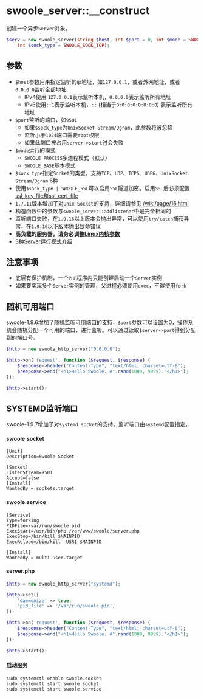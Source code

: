 # swoole_server::__construct

创建一个异步`Server`对象。

```php
$serv = new swoole_server(string $host, int $port = 0, int $mode = SWOOLE_PROCESS,
    int $sock_type = SWOOLE_SOCK_TCP);
```

参数
----
* `$host`参数用来指定监听的ip地址，如`127.0.0.1`，或者外网地址，或者`0.0.0.0`监听全部地址
   * IPv4使用 `127.0.0.1`表示监听本机，`0.0.0.0`表示监听所有地址
   * IPv6使用`::1`表示监听本机，`::` (相当于`0:0:0:0:0:0:0:0`) 表示监听所有地址
* `$port`监听的端口，如`9501`
	- 如果`$sock_type`为`UnixSocket Stream/Dgram`，此参数将被忽略
	- 监听小于`1024`端口需要`root`权限
	- 如果此端口被占用`server->start`时会失败
* `$mode`运行的模式
	- `SWOOLE_PROCESS`多进程模式（默认）
	- `SWOOLE_BASE`基本模式
* `$sock_type`指定`Socket`的类型，支持`TCP`、`UDP`、`TCP6`、`UDP6`、`UnixSocket Stream/Dgram` 6种
* 使用`$sock_type | SWOOLE_SSL`可以启用`SSL`隧道加密。启用`SSL`后必须配置[ssl_key_file和ssl_cert_file](https://wiki.swoole.com/wiki/page/318.html)
* `1.7.11`版本增加了对`Unix Socket`的支持，详细请参见 [/wiki/page/16.html](https://wiki.swoole.com/wiki/page/16.html)
* 构造函数中的参数与`swoole_server::addlistener`中是完全相同的
* 监听端口失败，在`1.9.16`以上版本会抛出异常，可以使用`try/catch`捕获异常，在`1.9.16`以下版本抛出致命错误
* __高负载的服务器，请务必调整[Linux内核参数](https://wiki.swoole.com/wiki/page/11)__
* [ 3种Server运行模式介绍](https://wiki.swoole.com/wiki/page/353.html)

注意事项
----
* 底层有保护机制，一个`PHP`程序内只能创建启动一个`Server`实例
* 如果要实现多个`Server`实例的管理，父进程必须使用`exec`，不得使用`fork`

随机可用端口
----
swoole-1.9.6增加了随机监听可用端口的支持，`$port`参数可以设置为0，操作系统会随机分配一个可用的端口，进行监听。可以通过读取`$server->port`得到分配到的端口号。

```php
$http = new swoole_http_server("0.0.0.0");

$http->on('request', function ($request, $response) {
    $response->header("Content-Type", "text/html; charset=utf-8");
    $response->end("<h1>Hello Swoole. #".rand(1000, 9999)."</h1>");
});

$http->start();
```

SYSTEMD监听端口
----
swoole-1.9.7增加了对`systemd socket`的支持。监听端口由`systemd`配置指定。

#### swoole.socket
```shell
[Unit]
Description=Swoole Socket

[Socket]
ListenStream=9501
Accept=false
[Install]
WantedBy = sockets.target
```

#### swoole.service
```shell
[Service]
Type=forking
PIDFile=/var/run/swoole.pid
ExecStart=/usr/bin/php /var/www/swoole/server.php
ExecStop=/bin/kill $MAINPID
ExecReload=/bin/kill -USR1 $MAINPID

[Install]
WantedBy = multi-user.target
```

#### server.php
```php
$http = new swoole_http_server("systemd");

$http->set([
    'daemonize' => true,
    'pid_file' => '/var/run/swoole.pid',
]);

$http->on('request', function ($request, $response) {
    $response->header("Content-Type", "text/html; charset=utf-8");
    $response->end("<h1>Hello Swoole. #".rand(1000, 9999)."</h1>");
});

$http->start();
```

#### 启动服务
```shell
sudo systemctl enable swoole.socket
sudo systemctl start swoole.socket
sudo systemctl start swoole.service
```